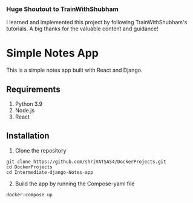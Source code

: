 
### Huge Shoutout to TrainWithShubham

I learned and implemented this project by following TrainWithShubham's tutorials. A big thanks for the valuable content and guidance!

# Simple Notes App 
This is a simple notes app built with React and Django.

## Requirements
1. Python 3.9
2. Node.js
3. React

## Installation
1. Clone the repository
```
git clone https://github.com/shriVATSA54/DockerProjects.git
cd DockerProjects
cd Intermediate-django-Notes-app
```

2. Build the app by running the Compose-yaml file
```
docker-compose up

```
